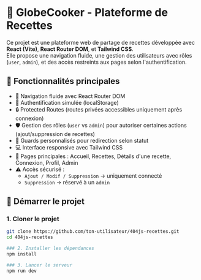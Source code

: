 # 🍳 GlobeCooker  - Plateforme de Recettes

Ce projet est une plateforme web de partage de recettes développée avec **React (Vite)**, **React Router DOM**, et **Tailwind CSS**.  
Elle propose une navigation fluide, une gestion des utilisateurs avec rôles (`user`, `admin`), et des accès restreints aux pages selon l'authentification.

## 🔐 Fonctionnalités principales

- 🔄 Navigation fluide avec React Router DOM
- 🔐 Authentification simulée (localStorage)
- 🔒 Protected Routes (routes privées accessibles uniquement après connexion)
- 🛡️ Gestion des rôles (`user` vs `admin`) pour autoriser certaines actions (ajout/suppression de recettes)
- 🎯 Guards personnalisés pour redirection selon statut
- 💻 Interface responsive avec Tailwind CSS
- 📝 Pages principales : Accueil, Recettes, Détails d'une recette, Connexion, Profil, Admin
- ⚠️ Accès sécurisé :
  - `Ajout / Modif / Suppression` → uniquement connecté
  - `Suppression` → réservé à un `admin`


## 🚀 Démarrer le projet

### 1. Cloner le projet

```bash
git clone https://github.com/ton-utilisateur/404js-recettes.git
cd 404js-recettes

### 2. Installer les dépendances
npm install

### 3. Lancer le serveur
npm run dev



